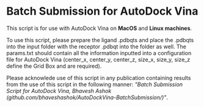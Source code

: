 ﻿# Batch Submission for AutoDock Vina
 
This script is for use with AutoDock Vina on <b>MacOS</b> and <b>Linux machines</b>.

To use this script, please prepare the ligand .pdbqts and place the .pdbqts into the input folder with the receptor .pdbqt into the folder as well.
The params.txt should contain all the information inputted into a configuration file for AutoDock Vina (center_x, center_y, center_z, size_x, size_y, size_z define the Grid Box and are required).

Please acknowlede use of this script in any publication containing results from the use of this script in the following manner: <i>"Batch Submission Script for AutoDock Vina, Bhavesh Ashok (github.com/bhaveshashok/AutoDockVina-BatchSubmission/)"</i>.

